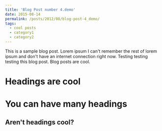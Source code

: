 ```yaml
---
title: 'Blog Post number 4.demo'
date: 2015-08-14
permalink: /posts/2012/08/blog-post-4_demo/
tags:
  - cool posts
  - category1
  - category2
---
```


This is a sample blog post. Lorem ipsum I can't remember the rest of lorem ipsum and don't have an internet connection right now. Testing testing testing this blog post. Blog posts are cool.

Headings are cool
======

You can have many headings
======

Aren't headings cool?
------

